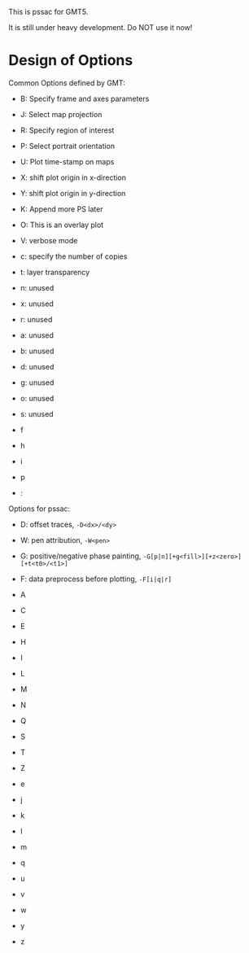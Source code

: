 This is pssac for GMT5.

It is still under heavy development. Do NOT use it now!

Design of Options
=================

Common Options defined by GMT:

- B: Specify frame and axes parameters
- J: Select map projection
- R: Specify region of interest
- P: Select portrait orientation
- U: Plot time-stamp on maps
- X: shift plot origin in x-direction
- Y: shift plot origin in y-direction
- K: Append more PS later
- O: This is an overlay plot
- V: verbose mode
- c: specify the number of copies
- t: layer transparency

- n: unused
- x: unused
- r: unused
- a: unused
- b: unused
- d: unused
- g: unused
- o: unused
- s: unused

- f
- h
- i
- p
- :

Options for pssac:

- D: offset traces, `-D<dx>/<dy>`
- W: pen attribution, `-W<pen>`
- G: positive/negative phase painting, `-G[p|n][+g<fill>][+z<zero>][+t<t0>/<t1>]`
- F: data preprocess before plotting, `-F[i|q|r]`

- A
- C
- E
- H
- I
- L
- M
- N
- Q
- S
- T
- Z

- e
- j
- k
- l
- m
- q
- u
- v
- w
- y
- z
